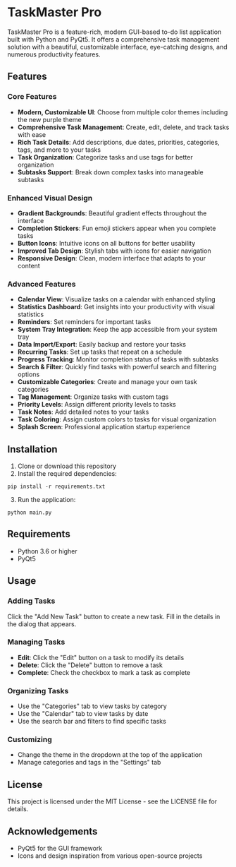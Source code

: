 # TaskMaster Pro

TaskMaster Pro is a feature-rich, modern GUI-based to-do list application built with Python and PyQt5. It offers a comprehensive task management solution with a beautiful, customizable interface, eye-catching designs, and numerous productivity features.

## Features

### Core Features
- **Modern, Customizable UI**: Choose from multiple color themes including the new purple theme
- **Comprehensive Task Management**: Create, edit, delete, and track tasks with ease
- **Rich Task Details**: Add descriptions, due dates, priorities, categories, tags, and more to your tasks
- **Task Organization**: Categorize tasks and use tags for better organization
- **Subtasks Support**: Break down complex tasks into manageable subtasks

### Enhanced Visual Design
- **Gradient Backgrounds**: Beautiful gradient effects throughout the interface
- **Completion Stickers**: Fun emoji stickers appear when you complete tasks
- **Button Icons**: Intuitive icons on all buttons for better usability
- **Improved Tab Design**: Stylish tabs with icons for easier navigation
- **Responsive Design**: Clean, modern interface that adapts to your content

### Advanced Features
- **Calendar View**: Visualize tasks on a calendar with enhanced styling
- **Statistics Dashboard**: Get insights into your productivity with visual statistics
- **Reminders**: Set reminders for important tasks
- **System Tray Integration**: Keep the app accessible from your system tray
- **Data Import/Export**: Easily backup and restore your tasks
- **Recurring Tasks**: Set up tasks that repeat on a schedule
- **Progress Tracking**: Monitor completion status of tasks with subtasks
- **Search & Filter**: Quickly find tasks with powerful search and filtering options
- **Customizable Categories**: Create and manage your own task categories
- **Tag Management**: Organize tasks with custom tags
- **Priority Levels**: Assign different priority levels to tasks
- **Task Notes**: Add detailed notes to your tasks
- **Task Coloring**: Assign custom colors to tasks for visual organization
- **Splash Screen**: Professional application startup experience

## Installation

1. Clone or download this repository
2. Install the required dependencies:

```
pip install -r requirements.txt
```

3. Run the application:

```
python main.py
```

## Requirements

- Python 3.6 or higher
- PyQt5

## Usage

### Adding Tasks
Click the "Add New Task" button to create a new task. Fill in the details in the dialog that appears.

### Managing Tasks
- **Edit**: Click the "Edit" button on a task to modify its details
- **Delete**: Click the "Delete" button to remove a task
- **Complete**: Check the checkbox to mark a task as complete

### Organizing Tasks
- Use the "Categories" tab to view tasks by category
- Use the "Calendar" tab to view tasks by date
- Use the search bar and filters to find specific tasks

### Customizing
- Change the theme in the dropdown at the top of the application
- Manage categories and tags in the "Settings" tab

## License

This project is licensed under the MIT License - see the LICENSE file for details.

## Acknowledgements

- PyQt5 for the GUI framework
- Icons and design inspiration from various open-source projects